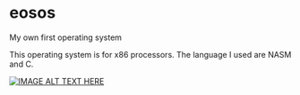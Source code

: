 # eosos
My own first operating system

This operating system is for x86 processors.
The language I used are NASM and C.

[![IMAGE ALT TEXT HERE](https://img.youtube.com/vi/0Bkh3yiuZv4/3.jpg)](https://www.youtube.com/watch?v=0Bkh3yiuZv4 "EOSOS")
